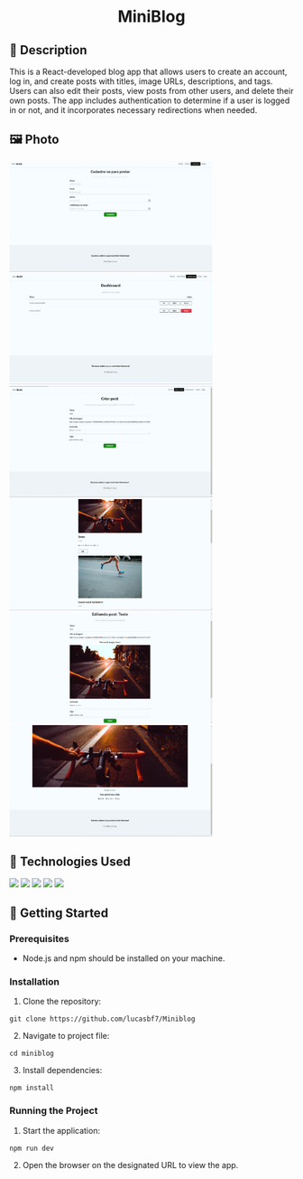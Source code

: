 <h1 align="center">MiniBlog</h1>

## :memo: Description
This is a React-developed blog app that allows users to create an account, log in, and create posts with titles, image URLs, descriptions, and tags. Users can also edit their posts, view posts from other users, and delete their own posts. The app includes authentication to determine if a user is logged in or not, and it incorporates necessary redirections when needed.

## :framed_picture: Photo
<div display="flex">
    <img src="./src/assets/signup.png" width="360px" h="360px">
    <img src="./src/assets/view_created_posts.png" width="360px" h="360px">
    <img src="./src/assets/create_post.png" width="360px" h="360px">
    <img src="./src/assets/dashboard.png" width="360px" h="360px">
    <img src="./src/assets/edit_post.png" width="360px" h="360px">
    <img src="./src/assets/read_post.png" width="360px" h="360px">
</div>

## :wrench: Technologies Used

![](https://img.shields.io/badge/JavaScript-323330?style=for-the-badge&logo=javascript&logoColor=F7DF1E)
![](https://img.shields.io/badge/React-20232A?style=for-the-badge&logo=react&logoColor=61DAF)
![](https://img.shields.io/badge/Vite-B73BFE?style=for-the-badge&logo=vite&logoColor=FFD62E)
![](https://img.shields.io/badge/CSS3-1572B6?style=for-the-badge&logo=css3&logoColor=white)
![](https://img.shields.io/badge/firebase-ffca28?style=for-the-badge&logo=firebase&logoColor=black)

## :rocket: Getting Started

### Prerequisites
- Node.js and npm should be installed on your machine.

### Installation

1. Clone the repository:
```
git clone https://github.com/lucasbf7/Miniblog
```
2. Navigate to project file:
```
cd miniblog
```
3. Install dependencies:
```
npm install
```

### Running the Project
1. Start the application:
```
npm run dev
```
2. Open the browser on the designated URL to view the app.
